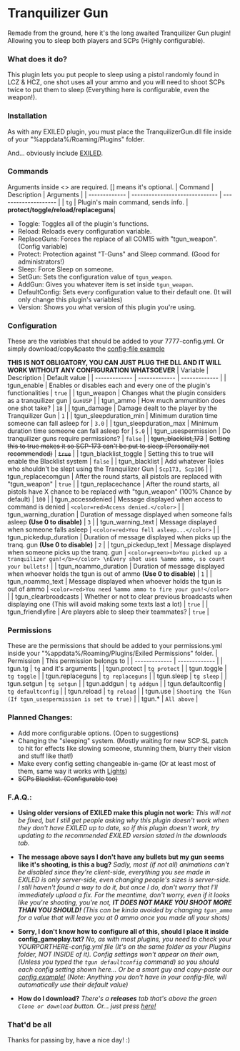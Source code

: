 # Tranquilizer Gun
Remade from the ground, here it's the long awaited Tranquilizer Gun plugin! Allowing you to sleep both players and SCPs (Highly configurable).

### What does it do?
This plugin lets you put people to sleep using a pistol randomly found in LCZ & HCZ, one shot uses all your ammo and you will need to shoot SCPs twice to put them to sleep (Everything here is configurable, even the weapon!).

### Installation
As with any EXILED plugin, you must place the TranquilizerGun.dll file inside of your "%appdata%/Roaming/Plugins" folder.

And... obviously include [EXILED](https://github.com/galaxy119/EXILED "EXILED").

### Commands
Arguments inside &lt;&gt; are required. [] means it's optional.
| Command | Description | Arguments |
| ------------- | ------------------------------ | -------------------- |
| `tg`   | Plugin's main command, sends info. | **protect/toggle/reload/replaceguns**|
- Toggle: Toggles all of the plugin's functions.
- Reload: Reloads every configuration variable.
- ReplaceGuns: Forces the replace of all COM15 with "tgun_weapon". (Config variable)
- Protect: Protection against "T-Guns" and Sleep command. (Good for administrators!)
- Sleep: Force Sleep on someone.
- SetGun: Sets the configuration value of `tgun_weapon`.
- AddGun: Gives you whatever item is set inside `tgun_weapon`.
- DefaultConfig: Sets every configuration value to their default one. (It will only change this plugin's variables)
- Version: Shows you what version of this plugin you're using.

### Configuration
These are the variables that should be added to your 7777-config.yml. Or simply download/copy&paste the [config-file example](https://github.com/cerberusServers/TranquilizerGun/blob/master/Examples/7777-config.yml)

**THIS IS NOT OBLIGATORY, YOU CAN JUST PLUG THE DLL AND IT WILL WORK WITHOUT ANY CONFIGURATION WHATSOEVER**
| Variable  | Description | Default value |
| ------------- | ------------- | ------------- |
| tgun_enable | Enables or disables each and every one of the plugin's functionalities | `true` |
| tgun_weapon | Changes what the plugin considers as a tranquilizer gun | `GunUSP` |
| tgun_ammo | How much ammunition does one shot take? | `18` |
| tgun_damage | Damage dealt to the player by the Tranquilizer Gun | `1` |
| tgun_sleepduration_min | Minimum duration time someone can fall asleep for | `3.0` |
| tgun_sleepduration_max | Minimum duration time someone can fall asleep for | `5.0` |
| tgun_usespermission | Do tranquilizer guns require permissions? | `false` |
| ~~tgun_blacklist_173~~ | ~~Setting this to true makes it so SCP-173 can't be put to sleep (Personally not recommended)~~ | ~~`true`~~ |
| tgun_blacklist_toggle | Setting this to true will enable the Blacklist system | `false` |
| tgun_blacklist | Add whatever Roles who shouldn't be slept using the Tranquilizer Gun | `Scp173, Scp106` |
| tgun_replacecomgun | After the round starts, all pistols are replaced with "tgun_weapon" | `true` |
| tgun_replacechance | After the round starts, all pistols have X chance to be replaced with "tgun_weapon" (100% Chance by default) | `100` |
| tgun_accessdenied | Message displayed when access to command is denied | `<color=red>Access denied.</color>` |
| tgun_warning_duration | Duration of message displayed when someone falls asleep **(Use 0 to disable)** | `3` |
| tgun_warning_text | Message displayed when someone falls asleep | `<color=red>You fell asleep...</color>` |
| tgun_pickedup_duration | Duration of message displayed when picks up the tranq. gun **(Use 0 to disable)** | `2` |
| tgun_pickedup_text | Message displayed when someone picks up the tranq. gun | `<color=green><b>You picked up a tranquilizer gun!</b></color> \nEvery shot uses %ammo ammo, so count your bullets!` |
| tgun_noammo_duration | Duration of message displayed when whoever holds the tgun is out of ammo **(Use 0 to disable)** | `1` |
| tgun_noammo_text | Message displayed when whoever holds the tgun is out of ammo  | `<color=red>You need %ammo ammo to fire your gun!</color>` |
| tgun_clearbroadcasts | Whether or not to clear previous broadcasts when displaying one (This will avoid making some texts last a lot) | `true` |
| tgun_friendlyfire | Are players able to sleep their teammates? | `true` |

### Permissions
These are the permissions that should be added to your permissions.yml inside your "%appdata%/Roaming/Plugins/Exiled Permissions" folder.
| Permission  | This permission belongs to |
| ------------- | ------------- |
| tgun.tg | `tg` and it's arguments | 
| tgun.protect | `tg protect` | 
| tgun.toggle | `tg toggle` | 
| tgun.replaceguns | `tg replaceguns` |
| tgun.sleep | `tg sleep` |
| tgun.setgun | `tg setgun` |
| tgun.addgun | `tg addgun` |
| tgun.defaultconfig | `tg defaultconfig` |
| tgun.reload | `tg reload` | 
| tgun.use | `Shooting the TGun (If tgun_usespermission is set to true)` | 
| tgun.* | `All above` | 

### Planned Changes:
- Add more configurable options. (Open to suggestions)
- Changing the "sleeping" system. (Mostly waiting for new SCP:SL patch to hit for effects like slowing someone, stunning them, blurry their vision and stuff like that!)
- Make every config setting changeable in-game (Or at least most of them, same way it works with [Lights](https://github.com/SebasCapo/Lights))
- ~~SCPs Blacklist. (Configurable too)~~

### F.A.Q.:
- **Using older versions of EXILED make this plugin not work:**
*This will not be fixed, but I still get people asking why this plugin doesn't work when they don't have EXILED up to date, so if this plugin doesn't work, try updating to the recommended EXILED version stated in the downloads tab.*

- **The message above says I don't have any bullets but my gun seems like it's shooting, is this a bug?**
*Sadly, most (if not all) animations can't be disabled since they're client-side, everything you see made in EXILED is only server-side, even changing people's sizes is server-side. I still haven't found a way to do it, but once I do, don't worry that I'll immediately upload a fix. For the meantime, don't worry, even if it looks like you're shooting, you're not, **IT DOES NOT MAKE YOU SHOOT MORE THAN YOU SHOULD!** (This can be kinda avoided by changing `tgun_ammo` for a value that will leave you at 0 ammo once you made all your shots)*

- **Sorry, I don't know how to configure all of this, should I place it inside config_gameplay.txt?**
*No, as with most plugins, you need to check your YOURPORTHERE-config.yml file (It's on the same folder as your Plugins folder, NOT INSIDE of it). Config settings won't appear on their own, (Unless you typed the `tgun defaultconfig` command) so you should each config setting shown here... Or be a smart guy and copy-paste our [config example!](https://github.com/cerberusServers/TranquilizerGun/blob/master/Examples/7777-config.yml) (Note: Anything you don't have in your config-file, will automatically use their default value)*

- **How do I download?**
*There's a **releases** tab that's above the green `Clone or download` button. Or... just press [here!](https://github.com/cerberusServers/TranquilizerGun/releases)*

### That'd be all
Thanks for passing by, have a nice day! :)

